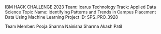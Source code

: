 IBM HACK CHALLENGE 2023
Team: Icarus
Technology Track: Applied Data Science
Topic Name: Identifying Patterns and Trends in Campus Placement Data Using Machine Learning
Project ID: SPS_PRO_3928

Team Member:
Pooja Sharma
Nainisha Sharma
Akash Patil 
